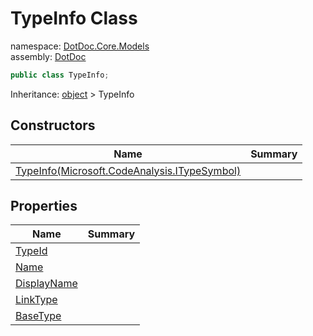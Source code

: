 ﻿# TypeInfo Class

namespace: [DotDoc\.Core\.Models](../DotDoc.Core.Models.md)<br />
assembly: [DotDoc](../../DotDoc.md)



```csharp
public class TypeInfo;
```

Inheritance: [object](https://docs.microsoft.com/dotnet/api/System.Object) > TypeInfo

## Constructors

| Name | Summary |
|------|---------|
| [TypeInfo\(Microsoft\.CodeAnalysis\.ITypeSymbol\)](./TypeInfo/$ctor.md) |  |

## Properties

| Name | Summary |
|------|---------|
| [TypeId](./TypeInfo/TypeId.md) |  |
| [Name](./TypeInfo/Name.md) |  |
| [DisplayName](./TypeInfo/DisplayName.md) |  |
| [LinkType](./TypeInfo/LinkType.md) |  |
| [BaseType](./TypeInfo/BaseType.md) |  |

